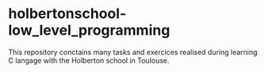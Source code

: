 # holbertonschool-low_level_programming

This repository conctains many tasks and exercices realised during learning C langage with the Holberton school in Toulouse.
